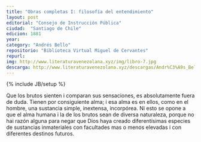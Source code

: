```yaml
---
title: "Obras completas I: filosofía del entendimiento"
layout: post
editorial: "Consejo de Instrucción Pública"
ciudad:  "Santiago de Chile"
edicion: 1881
year: 
category: "Andrés Bello"
repositorio: "Biblioteca Virtual Miguel de Cervantes"
repurl: 
img: http://www.literaturavenezolana.xyz/img/libro-7.jpg
descarga: http://www.literaturavenezolana.xyz/descargas/Andr%C3%A9s_Bello_obras_completas_tomo_1_filosofia_del_entendimiento.pdf
---
```

{% include JB/setup %}



Que los brutos sienten i comparan sus sensaciones, es absolutamente fuera de duda. Tienen por consiguiente alma; i esa alma es en ellos, como en el hombre, una sustancia simple, inextensa, incorpórea. Ni esto se opone a que el alma humana i la de los brutos sean de diversa naturaleza, porque no hai razón alguna para negar que Dios haya creado diferentísimas especies de sustancias inmateriales con facultades mas o menos elevadas i con diferentes destinos futuros. 